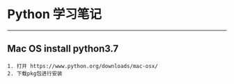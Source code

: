 # Python 学习笔记
---

## Mac OS install python3.7
```
1. 打开 https://www.python.org/downloads/mac-osx/
2. 下载pkg包进行安装
```
